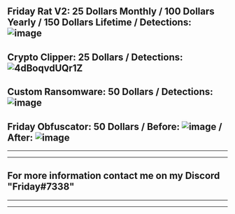 Friday Rat V2: 25 Dollars Monthly / 100 Dollars Yearly / 150 Dollars Lifetime 
/ Detections:
![image](https://user-images.githubusercontent.com/103219372/169676173-406ae131-e579-44cd-bd68-d157c9ba7353.png)
-------------------------------------------------------------------------------------------
Crypto Clipper: 25 Dollars / Detections: 
![4dBoqvdUQr1Z](https://user-images.githubusercontent.com/103219372/169676453-de089869-4338-4ab4-9646-37c16e85e833.png)
-------------------------------------------------------------------------------------------
Custom Ransomware: 50 Dollars / Detections: 
![image](https://user-images.githubusercontent.com/103219372/169705476-a96af249-6422-49cc-9117-458f7f29995f.png)
-------------------------------------------------------------------------------------------
Friday Obfuscator: 50 Dollars / Before: ![image](https://user-images.githubusercontent.com/103219372/169721578-310316fa-63c3-4adf-b682-14b5bd98356c.png)
/ After: ![image](https://user-images.githubusercontent.com/103219372/169722036-a9c95f88-0552-4caf-b701-82ed23435fd8.png)
-------------------------------------------------------------------------------------------

-------------------------------------------------------------------------------------------
-------------------------------------------------------------------------------------------
For more information contact me on my Discord "Friday#7338"
-------------------------------------------------------------------------------------------
-------------------------------------------------------------------------------------------
-------------------------------------------------------------------------------------------
